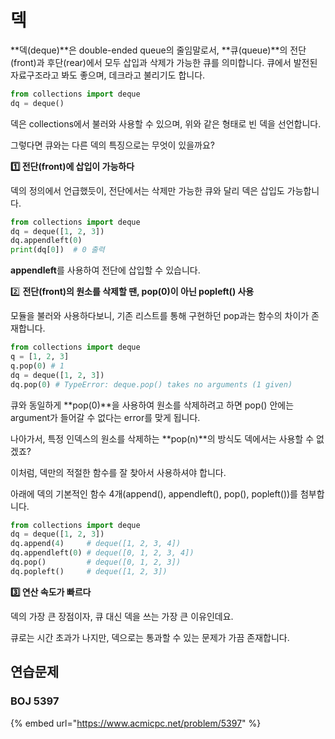 # 덱

**덱(deque)**은 double-ended queue의 줄임말로서, **큐(queue)**의 전단(front)과 후단(rear)에서 모두 삽입과 삭제가 가능한 큐를 의미합니다. 큐에서 발전된 자료구조라고 봐도 좋으며, 데크라고 불리기도 합니다.

```python
from collections import deque
dq = deque()
```

덱은 collections에서 불러와 사용할 수 있으며, 위와 같은 형태로 빈 덱을 선언합니다.

그렇다면 큐와는 다른 덱의 특징으로는 무엇이 있을까요?



**1️⃣ 전단(front)에 삽입이 가능하다**

덱의 정의에서 언급했듯이, 전단에서는 삭제만 가능한 큐와 달리 덱은 삽입도 가능합니다.

```python
from collections import deque
dq = deque([1, 2, 3])
dq.appendleft(0)
print(dq[0])  # 0 출력
```

**appendleft**를 사용하여 전단에 삽입할 수 있습니다.



2️⃣ **전단(front)의 원소를 삭제할 땐, pop(0)이 아닌 popleft() 사용**

모듈을 불러와 사용하다보니, 기존 리스트를 통해 구현하던 pop과는 함수의 차이가 존재합니다.

```python
from collections import deque
q = [1, 2, 3]
q.pop(0) # 1 
dq = deque([1, 2, 3])
dq.pop(0) # TypeError: deque.pop() takes no arguments (1 given)
```

큐와 동일하게 **pop(0)**을 사용하여 원소를 삭제하려고 하면 pop() 안에는 argument가 들어갈 수 없다는 error를 맞게 됩니다.

나아가서, 특정 인덱스의 원소를 삭제하는 **pop(n)**의 방식도 덱에서는 사용할 수 없겠죠?

이처럼, 덱만의 적절한 함수를 잘 찾아서 사용하셔야 합니다.

아래에 덱의 기본적인 함수 4개(append(), appendleft(), pop(), popleft())를 첨부합니다.

```python
from collections import deque
dq = deque([1, 2, 3])
dq.append(4)     # deque([1, 2, 3, 4])
dq.appendleft(0) # deque([0, 1, 2, 3, 4])
dq.pop()         # deque([0, 1, 2, 3])
dq.popleft()     # deque([1, 2, 3])
```



**3️⃣ 연산 속도가 빠르다**

덱의 가장 큰 장점이자, 큐 대신 덱을 쓰는 가장 큰 이유인데요.

큐로는 시간 초과가 나지만, 덱으로는 통과할 수 있는 문제가 가끔 존재합니다.



## 연습문제

### BOJ 5397

{% embed url="https://www.acmicpc.net/problem/5397" %}
